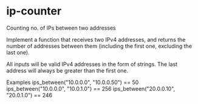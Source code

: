 # ip-counter


Counting no. of IPs between two addresses

Implement a function that receives two IPv4 addresses, and returns the number of addresses between them (including the first one, excluding the last one).

All inputs will be valid IPv4 addresses in the form of strings. The last address will always be greater than the first one.

Examples
ips_between("10.0.0.0", "10.0.0.50")  ==   50 
ips_between("10.0.0.0", "10.0.1.0")   ==  256 
ips_between("20.0.0.10", "20.0.1.0")  ==  246
